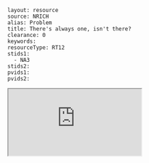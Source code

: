 ````
layout: resource
source: NRICH
alias: Problem
title: There's always one, isn't there?
clearance: 0
keywords:
resourceType: RT12
stids1:
  - NA3
stids2:
pvids1:
pvids2:

````

<div class="row-fluid">
<iframe src="http://nrich.maths.org/5339?mobile=1" class="span12 nrich-embed"></iframe>
</div>
